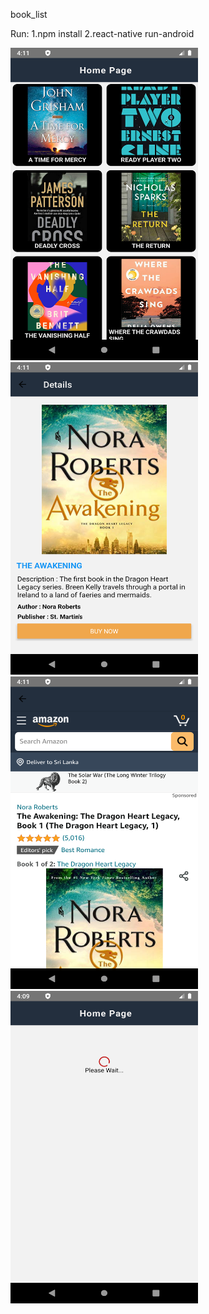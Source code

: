 book_list


Run: 1.npm install
     2.react-native run-android


<img src="Image/home.png" width="300" height="500"/>
<img src="Image/details.png" width="300" height="500"/>
<img src="Image/amazon.png" width="300" height="500"/>
<img src="Image/loading.png" width="300" height="500"/>
